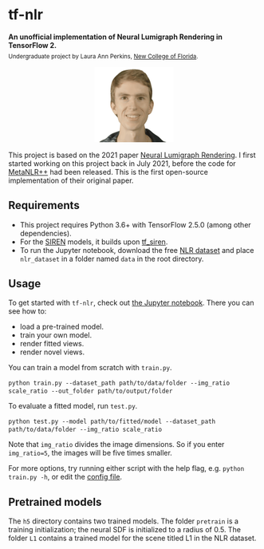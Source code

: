 # tf-nlr
**An unofficial implementation of Neural Lumigraph Rendering in TensorFlow 2.** <br />
<sub>Undergraduate project by Laura Ann Perkins, [New College of Florida](https://ncf.edu/).</sub>

<p align='center'>
  <img src='img/M2.gif?raw=true' alt='GIF rendered with NLR.' />
</p>

This project is based on the 2021 paper [Neural Lumigraph Rendering](http://www.computationalimaging.org/publications/nlr/). I first started working on this project back in July 2021, before the code for [MetaNLR++](https://github.com/alexanderbergman7/metanlrpp) had been released. This is the first open-source implementation of their original paper.

## Requirements

 - This project requires Python 3.6+ with TensorFlow 2.5.0 (among other dependencies). 
 - For the [SIREN](https://www.vincentsitzmann.com/siren/) models, it builds upon [tf_siren](https://github.com/titu1994/tf_SIREN).
 - To run the Jupyter notebook, download the free [NLR dataset](https://drive.google.com/file/d/1BBpIfrqwZNYmG1TiFljlCnwsmL2OUxNT/view?usp=sharing) and place `nlr_dataset` in a folder named `data` in the root directory.

## Usage

To get started with `tf-nlr`, check out [the Jupyter notebook](tf-nlr.ipynb). There you can see how to:

 - load a pre-trained model.
 - train your own model.
 - render fitted views.
 - render novel views.

You can train a model from scratch with `train.py`.

```
python train.py --dataset_path path/to/data/folder --img_ratio scale_ratio --out_folder path/to/output/folder
```

To evaluate a fitted model, run `test.py`.

```
python test.py --model path/to/fitted/model --dataset_path path/to/data/folder --img_ratio scale_ratio
```

Note that `img_ratio` divides the image dimensions. So if you enter `img_ratio=5`, the images will be five times smaller.

For more options, try running either script with the help flag, e.g.  `python train.py -h`, or edit the [config file](conf/config.py).

## Pretrained models
The `h5` directory contains two trained models. The folder `pretrain` is a training initialization; the neural SDF is initialized to a radius of 0.5. The folder `L1` contains a trained model for the scene titled L1 in the NLR dataset.
